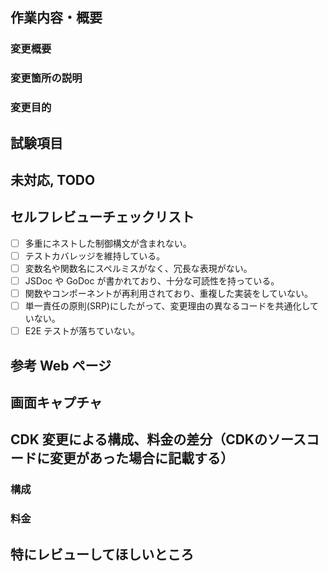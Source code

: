 ## 作業内容・概要

### 変更概要

### 変更箇所の説明

### 変更目的

## 試験項目

## 未対応, TODO

## セルフレビューチェックリスト

- [ ] 多重にネストした制御構文が含まれない。
- [ ] テストカバレッジを維持している。
- [ ] 変数名や関数名にスペルミスがなく、冗長な表現がない。
- [ ] JSDoc や GoDoc が書かれており、十分な可読性を持っている。
- [ ] 関数やコンポーネントが再利用されており、重複した実装をしていない。
- [ ] 単一責任の原則(SRP)にしたがって、変更理由の異なるコードを共通化していない。
- [ ] E2E テストが落ちていない。

## 参考 Web ページ

## 画面キャプチャ

## CDK 変更による構成、料金の差分（CDKのソースコードに変更があった場合に記載する）

### 構成

### 料金

## 特にレビューしてほしいところ